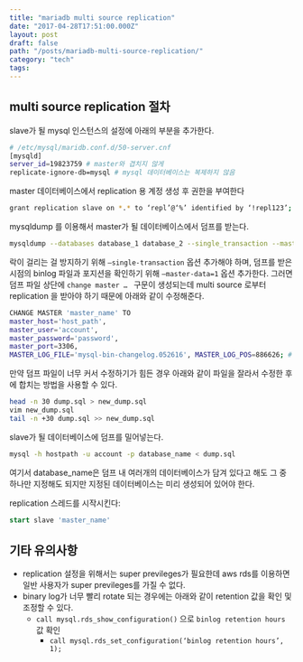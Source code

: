 ```yaml
---
title: "mariadb multi source replication"
date: "2017-04-28T17:51:00.000Z"
layout: post
draft: false
path: "/posts/mariadb-multi-source-replication/"
category: "tech"
tags:
---
```

## multi source replication 절차
slave가 될 mysql 인스턴스의 설정에 아래의 부분을 추가한다.

```bash
# /etc/mysql/maridb.conf.d/50-server.cnf
[mysqld]
server_id=19823759 # master와 겹치지 않게
replicate-ignore-db=mysql # mysql 데이터베이스는 복제하지 않음
```

master 데이터베이스에서 replication 용 계정 생성 후 권한을 부여한다
```bash
grant replication slave on *.* to ‘repl’@‘%’ identified by ‘!repl123’;
```

mysqldump 를 이용해서 master가 될 데이터베이스에서 덤프를 받는다.
```bash
mysqldump --databases database_1 database_2 --single_transaction --master-data=1 -h host_path -u account -p > dump.sql
```

락이 걸리는 걸 방지하기 위해 `—single-transaction` 옵션 추가해야 하며, 덤프를 받은 시점의 binlog 파일과 포지션을 확인하기 위해 `—master-data=1` 옵션 추가한다. 그러면 덤프 파일 상단에 `change master … ` 구문이 생성되는데 multi source 로부터 replication 을 받아야 하기 때문에 아래와 같이 수정해준다.

```bash
CHANGE MASTER 'master_name' TO
master_host='host_path',
master_user='account',
master_password='password',
master_port=3306,
MASTER_LOG_FILE='mysql-bin-changelog.052616', MASTER_LOG_POS=886626; # dump에 기록된 그대로 유지
```

만약 덤프 파일이 너무 커서 수정하기가 힘든 경우 아래와 같이 파일을 잘라서 수정한 후에 합치는 방법을 사용할 수 있다.

```bash
head -n 30 dump.sql > new_dump.sql
vim new_dump.sql
tail -n +30 dump.sql >> new_dump.sql
```

slave가 될 데이터베이스에 덤프를 밀어넣는다.

```bash
mysql -h hostpath -u account -p database_name < dump.sql
```

여기서 database_name은 덤프 내 여러개의 데이터베이스가 담겨 있다고 해도 그 중 하나만 지정해도 되지만 지정된 데이터베이스는 미리 생성되어 있어야 한다.

replication 스레드를 시작시킨다: 

```sql
start slave 'master_name'
```


## 기타 유의사항
* replication 설정을 위해서는 super previleges가 필요한데 aws rds를 이용하면 일반 사용자가 super previleges를 가질 수 없다.
* binary log가 너무 빨리 rotate 되는 경우에는 아래와 같이 retention 값을 확인 및 조정할 수 있다.
  * `call mysql.rds_show_configuration()` 으로 `binlog retention hours` 값 확인
    * `call mysql.rds_set_configuration(‘binlog retention hours’, 1);`
